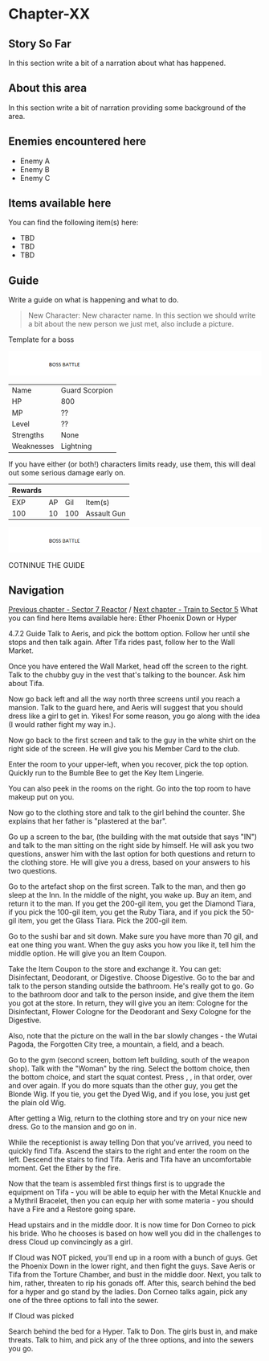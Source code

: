 #  Chapter-XX


## Story So Far

In this section write a bit of a narration about what has happened.

## About this area

In this section write a bit of narration providing some background of the area.

## Enemies encountered here

- Enemy A
- Enemy B
- Enemy C

## Items available here

You can find the following item(s) here:

- TBD
- TBD
- TBD

## Guide

Write a guide on what is happening and what to do.

>
> New Character: New character name. 
> In this section we should write a bit about the new person we just met, also include a picture.
>




Template for a boss

![Alt Text To Be Populated](../general-assets/boss-banner.png) 

|   |   |
|---|---|
| Name  | Guard Scorpion  |
| HP  | 800  |
| MP  | ??  |
| Level  | ??  |
| Strengths  | None  |
| Weaknesses  | Lightning  |

If you have either (or both!) characters limits ready, use them, this will deal out some serious damage early on.




| Rewards  |   |   |   |
|---|---|---|---|
| EXP  | AP  | Gil  | Item(s)  |
| 100  | 10  | 100  | Assault Gun  |

![Alt Text To Be Populated](../general-assets/boss-banner.png) 

COTNINUE THE GUIDE


## Navigation
[Previous chapter - Sector 7 Reactor](/chapter-01.md) / [Next chapter - Train to Sector 5](/chapter-03.md)
What you can find here
Items available here:
Ether
Phoenix Down or Hyper



4.7.2 Guide
Talk to Aeris, and pick the bottom option. Follow her until she stops and then talk again. After Tifa rides past, follow her to the Wall Market.
 

 
Once you have entered the Wall Market, head off the screen to the right. Talk to the chubby guy in the vest that's talking to the bouncer. Ask him about Tifa.


 
 
Now go back left and all the way north three screens until you reach a mansion. Talk to the guard here, and Aeris will suggest that you should dress like a girl to get in. Yikes! For some reason, you go along with the idea (I would rather fight my way in.). 



Now go back to the first screen and talk to the guy in the white shirt on the right side of the screen. He will give you his Member Card to the club.
 

 


Enter the room to your upper-left, when you recover, pick the top option. Quickly run to the Bumble Bee to get the Key Item Lingerie.


 
 You can also peek in the rooms on the right. Go into the top room to have makeup put on you.
 
 
 
Now go to the clothing store and talk to the girl behind the counter. She explains that her father is "plastered at the bar".
 
 
 
 
Go up a screen to the bar, (the building with the mat outside that says "IN") and talk to the man sitting on the right side by himself. He will ask you two questions, answer him with the last option for both questions and return to the clothing store. He will give you a dress, based on your answers to his two questions. 



Go to the artefact shop on the first screen. Talk to the man, and then go sleep at the Inn. In the middle of the night, you wake up. Buy an item, and return it to the man. If you get the 200-gil item, you get the Diamond Tiara, if you pick the 100-gil item, you get the Ruby Tiara, and if you pick the 50-gil item, you get the Glass Tiara. Pick the 200-gil item.



Go to the sushi bar and sit down. Make sure you have more than 70 gil, and eat one thing you want. When the guy asks you how you like it, tell him the middle option. He will give you an Item Coupon. 



Take the Item Coupon to the store and exchange it. You can get: Disinfectant, Deodorant, or Digestive. Choose Digestive.  Go to the bar and talk to the person standing outside the bathroom. He's really got to go. Go to the bathroom door and talk to the person inside, and give them the item you got at the store. In return, they will give you an item: Cologne for the Disinfectant, Flower Cologne for the Deodorant and Sexy Cologne for the Digestive. 





Also, note that the picture on the wall in the bar slowly changes - the Wutai Pagoda, the Forgotten City tree, a mountain, a field, and a beach.

Go to the gym (second screen, bottom left building, south of the weapon shop). Talk with the "Woman" by the ring. Select the bottom choice, then the bottom choice, and start the squat contest. Press , , in that order, over and over again. If you do more squats than the other guy, you get the Blonde Wig. If you tie, you get the Dyed Wig, and if you lose, you just get the plain old Wig.



After getting a Wig, return to the clothing store and try on your nice new dress. Go to the mansion and go on in. 



While the receptionist is away telling Don that you’ve arrived, you need to quickly find Tifa. Ascend the stairs to the right and enter the room on the left. Descend the stairs to find Tifa. Aeris and Tifa have an uncomfortable moment. Get the Ether by the fire. 



Now that the team is assembled first things first is to upgrade the equipment on Tifa - you will be able to equip her with the Metal Knuckle and a Mythril Bracelet, then you can equip her with some materia - you should have a Fire and a Restore going spare.

Head upstairs and in the middle door. It is now time for Don Corneo to pick his bride. Who he chooses is based on how well you did in the challenges to dress Cloud up convincingly as a girl.



If Cloud was NOT picked,
you'll end up in a room with a bunch of guys. Get the Phoenix Down in the lower right, and then fight the guys. Save Aeris or Tifa from the Torture Chamber, and bust in the middle door. Next, you talk to him, rather, threaten to rip his gonads off. After this, search behind the bed for a hyper and go stand by the ladies. Don Corneo talks again, pick any one of the three options to fall into the sewer.

If Cloud was picked


Search behind the bed for a Hyper. Talk to Don. The girls bust in, and make threats. Talk to him, and pick any of the three options, and into the sewers you go.
